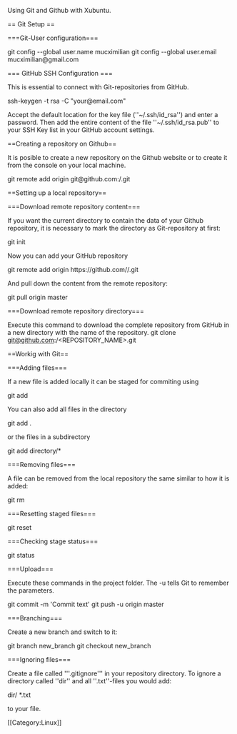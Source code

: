 Using Git and Github with Xubuntu.

== Git Setup ==

===Git-User configuration===

<source lang="bash">
git config --global user.name mucximilian
git config --global user.email mucximilian@gmail.com
</source>

=== GitHub SSH Configuration ===

This is essential to connect with Git-repositories from GitHub.

<source lang="bash">
ssh-keygen -t rsa -C "your@email.com"
</source>

Accept the default location for the key file (''~/.ssh/id_rsa'') and enter a password. 
Then add the entire content of the file ''~/.ssh/id_rsa.pub'' to your SSH Key list in your GitHub account settings.

==Creating a repository on Github==

It is posible to create a new repository on the Github website or to create it from the console on your local machine.

<source lang="bash">
git remote add origin git@github.com:<USERNAME>/<REPOSITORY>.git 
</source>

==Setting up a local repository==

===Download remote repository content===

If you want the current directory to contain the data of your Github repository, it is necessary to mark the directory as Git-repository at first:

<source lang="bash">
git init
</source>

Now you can add your GitHub repository

<source lang="bash">
git remote add origin https://github.com/<USERNAME>/<REPOSITORY_NAME>.git
</source>

And pull down the content from the remote repository:

<source lang="bash">
git pull origin master
</source>

===Download remote repository directory===

Execute this command to download the complete repository from GitHub in a new directory with the name of the repository.
<source lang="bash">
git clone git@github.com:<USERNAME>/<REPOSITORY_NAME>.git
</source>

==Workig with Git==

===Adding files===

If a new file is added locally it can be staged for commiting using

<source lang="bash">
git add <file>
</source>

You can also add all files in the directory

<source lang="bash">
git add .
</source>

or the files in a subdirectory

<source lang="bash">
git add directory/*
</source>

===Removing files===

A file can be removed from the local repository the same similar to how it is added:

<source lang="bash">
git rm <file>
</source>

===Resetting staged files===

<source lang="bash">
git reset
</source>

===Checking stage status===

<source lang="bash">
git status
</source>

===Upload===

Execute these commands in the project folder. The -u tells Git to remember the parameters.

<source lang="bash">
git commit -m 'Commit text'
git push -u origin master
</source>

===Branching===

Create a new branch and switch to it: 

<source lang="bash">
git branch new_branch
git checkout new_branch
</source>

===Ignoring files===

Create a file called '''.gitignore''' in your repository directory. To ignore a directory called ''dir'' and all ''.txt''-files you would add:

<source lang="bash">
dir/
*.txt
</source>

to your file.

[[Category:Linux]]
